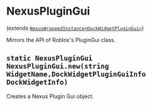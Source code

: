 # NexusPluginGui
(extends [`NexusWrappedInstance<DockWidgetPluginGui>`](../../Base/NexusWrappedInstance.md))

Mirrors the API of Roblox's PluginGui class.

## `static NexusPluginGui NexusPluginGui.new(string WidgetName,DockWidgetPluginGuiInfo DockWidgetInfo)`
Creates a Nexus Plugin Gui object.
